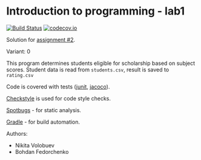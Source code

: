 # Introduction to programming - lab1
[![Build Status](https://travis-ci.org/nikitavbv/ProgrammingAssignment1.svg?branch=master)](https://travis-ci.org/nikitavbv/ProgrammingAssignment1)
[![codecov.io](https://img.shields.io/codecov/c/github/nikitavbv/ProgrammingAssignment1/master.svg?label=coverage)](https://codecov.io/github/nikitavbv/ProgrammingAssignment1?branch=master)

Solution for [assignment #2](https://github.com/ProgramEngineeringKPI/Introduction-To-Programming/blob/master/labs_spring_2019/assignment_2.md).

Variant: 0

This program determines students eligible for scholarship based on subject scores.
Student data is read from `students.csv`, result is saved to `rating.csv`

Code is covered with tests ([junit](https://junit.org), [jacoco](https://www.eclemma.org/jacoco/)).

[Checkstyle](https://checkstyle.sourceforge.net/) is used for code style checks.

[Spotbugs](https://spotbugs.github.io/) - for static analysis.

[Gradle](https://gradle.org) - for build automation.

Authors:
 - Nikita Volobuev
 - Bohdan Fedorchenko